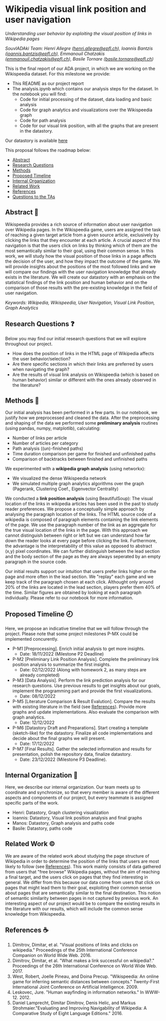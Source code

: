 # Wikipedia visual link position and user navigation
*Understanding user behavior by exploiting the visual position of links in Wikipedia pages*

*SouvlADAki Team: Henri Allegre (henri.allegre@epfl.ch), Ioannis Bantzis (ioannis.bantzis@epfl.ch), Emmanouil Chatzakis (emmanouil.chatzakis@epfl.ch), Basile Tornare (basile.tornare@epfl.ch)*

This is the final report of our ADA project, in which we are working on the Wikispeedia dataset. For this milestone we provide:
- This README as our project report
- The analysis.ipynb which contains our analysis steps for the dataset. In the notebook you will find:
    - Code for initial processing of the dataset, data loading and basic analysis
    - Code for graph analytics and visualizations over the Wikispeedia graph
    - Code for path analysis
    - Code for our visual link position, with all the graphs that are present in the datastory.

Our datastory is available [here](https://yannisban.github.io/wikispeedia-link-position/)


This proposal follows the roadmap below:
* [Abstract](#abstract-closed_book)
* [Research Questions](#research-questions-question)
* [Methods](#methods-dart)
* [Proposed Timeline](#proposed-timeline-clock8)
* [Internal Organization](#internal-organization-memo)
* [Related Work](#related-work-copyright)
* [References](#references-coffee)
* [Questions to the TAs](#questions-to-the-tas-postbox)

## Abstract :closed_book:
Wikispeedia provides a rich source of information about user navigation over Wikipedia pages. In the Wikispeedia game, users are assigned the task of reaching a given target article from a given source article, exclusively by clicking the links that they encounter at each article. A crucial aspect of this navigation is that the users click on links by thinking which of them are the most semantically similar to their goal, using their common sense. In this work, we will study how the visual position of those links in a page affects the decision of the user, and how they impact the outcome of the game. We will provide insights about the positions of the most followed links and we will compare our findings with the user navigation knowledge that already exists in the literature. We will create our datastory with an emphasis on the statistical findings of the link position and human behavior and on the comparison of those results with the pre-existing knowledge in the field of user navigation. 

*Keywords: Wikipedia, Wikispeedia, User Navigation, Visual Link Position, Graph Analytics*


## Research Questions :question:
Below you may find our initial research questions that we will explore throughout our project.
- How does the position of links in the HTML page of Wikipedia affects the user behavior/selection?
- Are there specific sections in which their links are preferred by users when navigating the graph?
- Are the results of visual link analysis on Wikispeedia (which is based on human behavior) similar or different with the ones already observed in the literature?


## Methods :dart:
Our initial analysis has been performed in a few parts. In our notebook, we justify how we preprocessed and cleaned the data.
After the preprocessing and shaping of the data we performed some **preliminary analysis** routines (using pandas, numpy, matplotlib), calculating:
  - Number of links per article
  - Number of articles per category
  - Path analysis ((un)-finished paths)
  - Time duration comparison per game for finished and unfinished paths
  - Comparison of backtracks between finished and unfinished paths

We experimented with a **wikipedia graph analysis** (using networkx):
  - We visualized the dense Wikispeedia network 
  - We simulated multiple graph analytics algorithms over the graph (Pagerank, Clustering Coef., Eigenvector Centrality)

We conducted a **link position analysis** (using BeautifulSoup):
The visual location of the links in wikipedia articles has been used in the past to study reader preferences. We propose a conceptually simple approach by analysing the paragraph location of the links. The HTML source code of a wikipedia is composed of paragraph elements containing the link elements of the page. We use the paragraph number of the link as an aggregate for the true visual location of the links in the page. With this approach we cannot distinguish between right or left but we can understand how far down the reader looks at every page before clicking the link. Furthermore, the advantage is the interpretability of this value as opposed to abstract (x,y) pixel coordinates. We can further distinguish between the lead section and the body section of the page as they are always seperated by an empty paragraph in the source code.

Our initial results support our intuition that users prefer links higher on the page and more often in the lead section. We "replay" each game and we keep track of the paragraph chosen at each click. Althought only around 20% of the links are located in the lead section, players prefer them 40% of the time. Similar figures are obtained by looking at each paragraph individually. Please refer to our notebook for more information.


## Proposed Timeline :clock8:
Here, we propose an indicative timeline that we will follow through the project. Please note that some project milestones P-MX could be implemented concurently.
* P-M1 [Preprocessing]. Enrich initial analysis to get more insights.
    * Date: 18/11/2022 (Milestone P2 Deadline)
* P-M2 [Preliminary Link Position Analysis]. Complete the preliminary link position analysis to summarize the first insights.
    * Date: 02/12/2022 (Along with homework 2, as many steps are already completed)
* P-M3 [Data Analysis]. Perform the link prediction analysis for our research questions. Use previous results to get insights about our goals, implement the programming part and provide the first visualizations.
    * Date: 08/12/2022
* P-M5 [Literature Comparison & Result Evalution]. Compare the results with existing literature in the field (see [References](#References)). Provide more graphs and update implementations. Also evaluate the comparison with graph analytics.
    * Date: 12/12/2022
* P-M6 [Datastory Draft and Preparations]. Start creating a template (sketch-like) for the datastory. Finalize all code implementations and decide about the final graphs we will present.
    * Date: 17/12/2022
* P-M7 [Final Results]. Gather the selected information and results for presentation, polish the repository data, finalize datastory.
    * Date: 23/12/2022 (Milestone P3 Deadline).


## Internal Organization :memo:
Here, we describe our internal organization. Our team meets up to coordinate and synchronize, so that every member is aware of the different aspects and components of our project, but every teammate is assigned specific parts of the work.
- Henri: Datastory, Graph clustering visualization
- Ioannis: Datastory, Visual link position analysis and final graphs
- Manos: Datastory, Graph analysis and paths code
- Basile: Datastory, paths code


## Related Work :copyright:
We are aware of the related work about studying the page structure of Wikipedia in order to determine the position of the links that users are most likely to follow (see [References](#References)). This work mainly consists of data gathered from users that "free browse" Wikipedia pages, without the aim of reaching a final target, and the users click on pages that they find interesting in general. We differ from this because our data come from users that click on pages that might lead them to their goal, exploiting their common sense about pages that are semantically similar to the final destination. This notion of semantic similarity between pages in not captured by previous work. An interesting aspect of our project would be to compare the existing results in the literature with our results, which will include the common sense knowledge from Wikispeedia.


## References :coffee:
1. Dimitrov, Dimitar, et al. "Visual positions of links and clicks on wikipedia." Proceedings of the 25th International Conference Companion on World Wide Web. 2016.
2. Dimitrov, Dimitar, et al. "What makes a link successful on wikipedia?." Proceedings of the 26th International Conference on World Wide Web. 2017.
3. West, Robert, Joelle Pineau, and Doina Precup. "Wikispeedia: An online game for inferring semantic distances between concepts." Twenty-First International Joint Conference on Artificial Intelligence. 2009.
4. Leskovec, Jure. "Human wayfinding in information networks." In WWW-12. 2012.
5.  Daniel Lamprecht, Dimitar Dimitrov, Denis Helic, and Markus Strohmaier."Evaluating and Improving Navigability of Wikipedia: A Comparative Study of Eight Language Editions." 2016.
